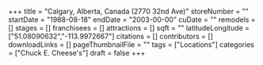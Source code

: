 +++
title = "Calgary, Alberta, Canada (2770 32nd Ave)"
storeNumber = ""
startDate = "1988-08-18"
endDate = "2003-00-00"
cuDate = ""
remodels = []
stages = []
franchisees = []
attractions = []
sqft = ""
latitudeLongitude = ["51.08090632","-113.9972667"]
citations = []
contributors = []
downloadLinks = []
pageThumbnailFile = ""
tags = ["Locations"]
categories = ["Chuck E. Cheese's"]
draft = false
+++
